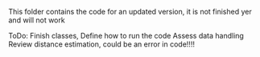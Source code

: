 This folder contains the code for an updated version, it is not finished yer and will not work

ToDo:
  Finish classes,
  Define how to run the code
  Assess data handling
  Review distance estimation, could be an error in code!!!!
  
